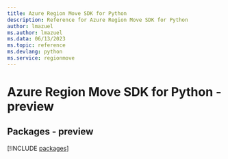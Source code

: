 ```yaml
---
title: Azure Region Move SDK for Python
description: Reference for Azure Region Move SDK for Python
author: lmazuel
ms.author: lmazuel
ms.data: 06/13/2023
ms.topic: reference
ms.devlang: python
ms.service: regionmove
---
```

# Azure Region Move SDK for Python - preview
## Packages - preview
[!INCLUDE [packages](region-move-index.md)]